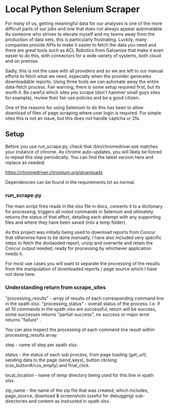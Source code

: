 # Local Python Selenium Scraper

For many of us, getting meaningful data for our analyses is one of the more difficult parts of our jobs and one that does not always appear automatable. As someone who strives to elevate myself and my teams away from the production of data sets, this is particularly frustrating. Luckily, many companies provide APIs to make it easier to fetch the data you need and there are great tools such as ACL Robotics from Galvanize that make it even easier to do this, with connectors for a wide variety of systems, both cloud and on premise.

Sadly, this is not the case with all providers and so we are left to our manual efforts to fetch what we need, especially when the provider generates downloadable reports. Using three tools we can automate away the entire data-fetch process. Fair warning, there is some setup required first, but its worth it. Be careful which sites you scrape (don&#39;t hammer small guys sites for example), review their fair use policies and be a good citizen.

One of the reasons for using Selenium to do this has been to allow download of files of page scraping where user login is required. For simple sites this is not an issue, but this does not handle captcha or 2fa.

## Setup

Before you use run_scrape.py, check that /bin/chromedriver.exe matches your instance of chrome. As chrome auto-updates, you will likely be forced to repeat this step periodically. You can find the latest version here and replace as needed:

https://chromedriver.chromium.org/downloads

Dependencies can be found in the requirements.txt as normal.

### run_scrape.py

The main script fires reads in the xlsx file in docs, converts it to a dictionary for processing, triggers all noted commands in Selenium and ultimately returns the status of that effort, detailing each attempt with any supporting files and where they have been saved (into a temp folder).

As this project was initially being used to download reports from Concur that otherwise have to be done manually, I have also included very specific steps to fetch the donlaoded report, unzip and overwrite and retain the Concur output needed, ready for processing by whichever application needs it.

For most use cases you will want to separate the processing of the results from the manipulation of downloaded reports / page source which I have not done here. 

### Understanding return from scrape_sites
"processing_results" - array of results of each corresponding command line in the xpath xlsx.
"processing_status" - overall status of the process. I.e. if all 10 commands in the xpath xlsx are successful, return will be success, some successes returns "partial-success", no success or major error returns "failure" .

You can also inspect the processing of each command line result within processing_results array:

step - name of step per xpath xlsx.

status - the status of each sub process, from page loading (get_url), sending data to the page (send_keys), button clicking (css_button#/css_empty) and final_click.

local_location - name of temp directory being used for this line in xpath xlsx.

zip_name - the name of the zip file that was created, which includes, page_source, download & screenshots (useful for debugging) sub-directories and content as instructed in xpath xlsx.